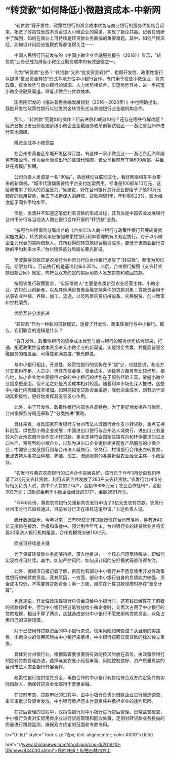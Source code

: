 # “转贷款”如何降低小微融资成本-中新网

　　“转贷款”将开发性、政策性银行的资金成本优势与商业银行的服务优势结合起来，拓宽了政策性低成本资金进入小微企业的渠道，实现了银企共赢。记者在调研中了解到，如何在商业上可持续是转贷款业务面临的重要难题。其中，如何严控风险，如何设计风险分担模式等都值得关注——

　　中国人民银行日前发布的《中国小微企业金融服务报告（2018）》显示，“转贷款”业务已成为降低小微企业融资成本的有效途径之一。

　　何为“转贷款”业务？“转贷款”又称“批发资金转贷”，也即开发性、政策性银行以提供“批发资金转贷”形式与地方性中小银行合作，专门用于投放小微企业，将其政策、资金优势与商业银行的资源、人力优势相结合，实现优势互补，进一步拓宽小微企业融资渠道，降低小微企业贷款成本。

　　国务院印发的《推进普惠金融发展规划（2016—2020年）》中也明确提出，鼓励开发性政策性银行以批发资金转贷形式与其他银行业金融机构合作。

　　那么，“转贷款”究竟如何操作？目前进展和成效如何？还存在哪些待解难题？经济日报记者日前赴国家级小微企业金融服务改革创新试验区——浙江省台州市进行实地调研。

　　降资金成本小微受益

　　在台州市黄岩区东城开发区绿汀路，有这样一家小微企业——浙江东汇汽车服务有限公司。作为台州滴滴出行的区域代理商，该公司目前有车辆500余部，并且处在规模扩张期。

　　公司负责人吴波是一名“80后”，熟悉移动互联网文化，看好网络租车平台带来的新商机。“城市代理商需要给平台支付加盟费用，标准是100部车10万元，这给我带来了较大的资金压力。”吴波说，好在台州银行总行营业部给予了他30万元额度的信用贷款，免去了找担保人的麻烦，贷款期限1年，年利率6.23%，较大幅度低于同业平均水平。

　　但是，吴波并不知道这笔低利率贷款的形成过程，其背后是中国农业发展银行台州市分行与当地法人商业银行合作开展的“转贷款”业务。

　　“按照台州银保监分局出台的《台州市法人商业银行与政策性银行开展转贷款实施方案》，转贷款利率应按照政策性银行利率管理的有关规定执行。对于以小微企业为代表的实际借款人，其所获得的转贷款综合融资成本，要低于该商业银行贷款的平均利率水平。”台州银保监分局局长曹光群说。

　　吴波获得贷款正是农发行台州市分行向台州银行发放了“转贷款”，额度为10亿元，期限为1年，目前执行的是基准利率4.35%。此后，台州银行按照《支农转贷款借款合同》规定，向符合双方约定的实际用款人发放贷款和收回贷款。

　　按照农发行政策要求，“实际借款人”主要是各类新型农业经营主体、小微企业、农村创业创新者，以及其他满足普惠金融支持条件的贷款对象；贷款资金用于从事农业种植、养殖、加工、流通，以及购置农资机械设备、农民脱贫、创业致富和农村消费。

　　优势互补分类推进

　　“转贷款”作为一种新的贷款模式，连接了开发性、政策性银行与中小银行。那么，它们联合的逻辑是什么？

　　“将开发性、政策性银行的资金成本优势与商业银行的服务优势结合起来，打通、拓宽政策性低成本资金进入小微企业的新渠道，实现银企共赢，并提高普惠金融服务的覆盖面、可得性和满意度。”曹光群说。

　　与中小银行相比，开发性、政策性银行的劣势在于“腿”少，也就是说，各地方分支机构不足、人员少，但其在资金量、资金成本、评级等方面具有比较优势。相应地，以小企业为主要授信对象的中小银行的优势在于服务经验丰富，掌握小微企业信息更全面，但不足之处是资金成本相对较高。随着利率市场化深入推进，这些中小银行内吸储成本增加。如果能拓宽贷款资金渠道，降低资金成本，则有助于调动其积极性，更好地发挥其支农支小作用。

　　此外，由于开发性、政策性银行内部也各具特色，为了更好地发挥各自优势，台州银保监分局还采取了“分类推进”策略。

　　具体来看，推动国家开发银行与台州市法人城商行合作支小转贷款，重点支持科创型、绿色型小微企业发展；中国进出口银行与台州法人城商行、进出口业务量较大的台州农商行合作支小转贷款，重点支持符合国家政策导向和环保要求的进出口生产、贸易型的小微企业，以及为进出口企业提供相关配套产品服务的小微企业；中国农业发展银行则与台州法人城商行、农商行、村镇银行合作支农转贷款，重点支持从事农业种植、养殖、加工、流通服务的各类新型农业经营主体、小微企业。

　　“农发行与黄岩农商银行的试点合作进展良好，该行已于今年3月份向我们申请了2亿元支农转贷款，利用该资金共发放了283户支农转贷款。”农发行台州市分行相关负责人说，其中个人贷款274户，金额19698万元；农业合作社9户，金额302万元；贷款资金用于小微企业经营的37户，金额2691万元。

　　“今年6月份，黄岩农商银行又重新向农发行申请了3亿元支农转贷款，农发行台州市分行已审核通过，目前省分行正在审核这笔申请。”上述负责人说。

　　统计数据显示，今年以来，已有68亿元转贷款授信在台州市落地，另有近40亿元授信在接洽、申报和审批中。预计到今年年末，台州银行业的转贷款业务将实现20家法人银行机构覆盖，合作规模将突破110亿元。

　　商业可持续是关键

　　为了保证转贷款业务能够持续、深入地推进，一个核心问题亟待解决，即如何实现商业可持续。其中，如何严控风险、如何设计风险分担模式等都值得关注。

　　此外，据经济日报记者了解，目前也有部分中小银行并不愿意使用开发性政策性银行的转贷款资金。究其原因，一方面，部分中小银行自身的负债能力较强、资金成本较低，不需要转贷款资金；另一方面，目前在计算贷款规模时存在“重复计算”。

　　也就是说，开发性政策性银行将资金贷给中小银行时，这笔钱已经算在了前者的贷款规模中，但当中小银行把这笔钱放给小微企业时，又再次占用了中小银行的贷款规模，相当于算了两次，这就造成部分中小银行不愿使用转贷款资金，以免占用自己的贷款规模。

　　对于已使用转贷款资金的中小银行来说，信用风险如何管控？从目前的实践看，小微企业的信用风险由中小银行来承担，中小银行按照自营贷款的标准独立审查。

　　具体到台州银行业，根据监管要求要将有效防控风险放在首位，由政策性银行制定转贷款管理办法，选择与支农支小经验丰富、风险控制良好、资产质量真实的台州市法人商业银行开展合作。

　　政策性银行提供信贷资金，再由合作的中小银行转贷给符合双方约定条件的实际借款人，确保转贷资金全部用于普惠金融。

　　在贷前审查、贷款审批的过程中，由中小银行负责对借款企业进行筛选调查、审查审批以及资金发放，中小银行承担还本付息责任并承担企业的违约风险。

　　在贷后管理的过程中，政策性银行对中小银行进行贷后管理、日常监督检查，中小银行负责对实际用款企业进行贷后管理和回收处置，定期对转贷款业务投向的质量进行跟踪监测，确保双方约定的范围和专款专用。 

le="{title}" style=" font-size:12px; text-align:center; color:#000">{title}

href="//www.chinanews.com/sh/shipin/cns-d/2019/10-09/news834030.shtml">秋的味道！航拍吉林四方山
